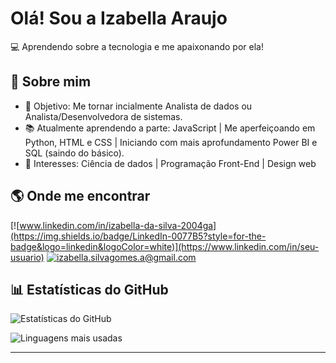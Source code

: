 # Olá! Sou a Izabella Araujo

💻 Aprendendo sobre a tecnologia e me apaixonando por ela! 

## 📌 Sobre mim
- 🎯 Objetivo: Me tornar incialmente Analista de dados ou Analista/Desenvolvedora de sistemas. 
- 📚 Atualmente aprendendo a parte: JavaScript | Me aperfeiçoando em Python, HTML e CSS | Iniciando com mais aprofundamento Power BI e SQL (saindo do básico). 
- 🌱 Interesses: Ciência de dados | Programação Front-End | Design web 

## 🌎 Onde me encontrar
[![www.linkedin.com/in/izabella-da-silva-2004ga](https://img.shields.io/badge/LinkedIn-0077B5?style=for-the-badge&logo=linkedin&logoColor=white)](https://www.linkedin.com/in/seu-usuario)
[![izabella.silvagomes.a@gmail.com](https://img.shields.io/badge/Gmail-D14836?style=for-the-badge&logo=gmail&logoColor=white)](mailto:seu-email@gmail.com)

## 📊 Estatísticas do GitHub

![Estatísticas do GitHub](https://github-readme-stats.vercel.app/api?username=seu-usuario&show_icons=true&theme=dark)

![Linguagens mais usadas](https://github-readme-stats.vercel.app/api/top-langs/?username=seu-usuario&layout=compact&theme=dark)

---
